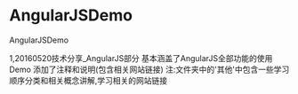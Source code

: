 # AngularJSDemo
AngularJSDemo

1,20160520技术分享_AngularJS部分
  基本涵盖了AngularJS全部功能的使用Demo
  添加了注释和说明(包含相关网站链接)
  注:文件夹中的'其他'中包含一些学习顺序分类和相关概念讲解,学习相关的网站链接
